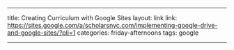 ---

title: Creating Curriculum with Google Sites
layout: link
link: https://sites.google.com/a/scholarsnyc.com/implementing-google-drive-and-google-sites/?pli=1
categories: friday-afternoons
tags: google

---